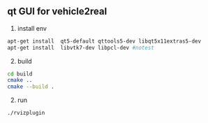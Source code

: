 ## qt GUI for vehicle2real

1. install env

```bash
apt-get install  qt5-default qttools5-dev libqt5x11extras5-dev
apt-get install  libvtk7-dev libpcl-dev #notest
```

2. build 

```bash
cd build
cmake ..
cmake --build .
```
2. run

```bash
./rvizplugin
```